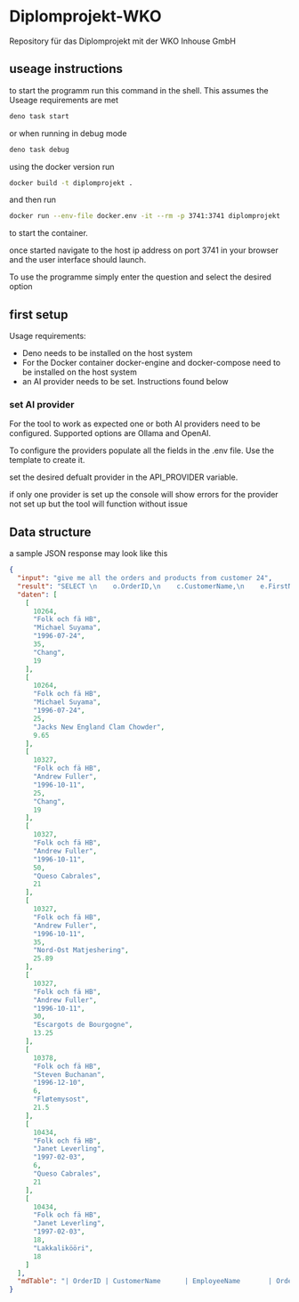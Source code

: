 # Diplomprojekt-WKO

Repository für das Diplomprojekt mit der WKO Inhouse GmbH

## useage instructions

to start the programm run this command in the shell. This assumes the Useage requirements are met

```bash
deno task start
```

or when running in debug mode

```bash
deno task debug
```

using the docker version run

```bash
docker build -t diplomprojekt .
```

and then run

```bash
docker run --env-file docker.env -it --rm -p 3741:3741 diplomprojekt

```

to start the container.

once started navigate to the host ip address on port 3741 in your browser and the user interface should launch.

To use the programme simply enter the question and select the desired option

## first setup

Usage requirements:

- Deno needs to be installed on the host system
- For the Docker container docker-engine and docker-compose need to be installed on the host system
- an AI provider needs to be set. Instructions found below

### set AI provider

For the tool to work as expected one or both AI providers need to be configured. Supported options are Ollama and OpenAI.

To configure the providers populate all the fields in the .env file. Use the template to create it.

set the desired defualt provider in the API_PROVIDER variable.

if only one provider is set up the console will show errors for the provider not set up but the tool will function without issue

## Data structure

a sample JSON response may look like this

```json
{
  "input": "give me all the orders and products from customer 24",
  "result": "SELECT \n    o.OrderID,\n    c.CustomerName,\n    e.FirstName || ' ' || e.LastName AS EmployeeName,\n    o.OrderDate,\n    od.Quantity,\n    p.ProductName,\n    p.Price\nFROM orders o\nJOIN customers c ON o.CustomerID = c.CustomerID\nJOIN employees e ON o.EmployeeID = e.EmployeeID\nJOIN order_details od ON o.OrderID = od.OrderID\nJOIN products p ON od.ProductID = p.ProductID\nWHERE c.CustomerID = 24;",
  "daten": [
    [
      10264,
      "Folk och fä HB",
      "Michael Suyama",
      "1996-07-24",
      35,
      "Chang",
      19
    ],
    [
      10264,
      "Folk och fä HB",
      "Michael Suyama",
      "1996-07-24",
      25,
      "Jacks New England Clam Chowder",
      9.65
    ],
    [
      10327,
      "Folk och fä HB",
      "Andrew Fuller",
      "1996-10-11",
      25,
      "Chang",
      19
    ],
    [
      10327,
      "Folk och fä HB",
      "Andrew Fuller",
      "1996-10-11",
      50,
      "Queso Cabrales",
      21
    ],
    [
      10327,
      "Folk och fä HB",
      "Andrew Fuller",
      "1996-10-11",
      35,
      "Nord-Ost Matjeshering",
      25.89
    ],
    [
      10327,
      "Folk och fä HB",
      "Andrew Fuller",
      "1996-10-11",
      30,
      "Escargots de Bourgogne",
      13.25
    ],
    [
      10378,
      "Folk och fä HB",
      "Steven Buchanan",
      "1996-12-10",
      6,
      "Fløtemysost",
      21.5
    ],
    [
      10434,
      "Folk och fä HB",
      "Janet Leverling",
      "1997-02-03",
      6,
      "Queso Cabrales",
      21
    ],
    [
      10434,
      "Folk och fä HB",
      "Janet Leverling",
      "1997-02-03",
      18,
      "Lakkalikööri",
      18
    ]
  ],
  "mdTable": "| OrderID | CustomerName      | EmployeeName       | OrderDate    | Quantity | ProductName            | Price |\n|---------|-------------------|--------------------|-------------|----------|------------------------|-------|\n| 10264   | Folk och fä HB    | Michael Suyama     | 1996-07-24  | 35       | Chang                  | 19.00 |\n| 10264   | Folk och fä HB    | Michael Suyama     | 1996-07-24  | 25       | Jacks New England Clam Chowder | 9.65 |\n| 10327   | Folk och fä HB    | Andrew Fuller      | 1996-10-11  | 25       | Chang                  | 19.00 |\n| 10327   | Folk och fä HB    | Andrew Fuller      | 1996-10-11  | 50       | Queso Cabrales         | 21.00 |\n| 10327   | Folk och fä HB    | Andrew Fuller      | 1996-10-11  | 35       | Nord-Ost Matjeshering  | 25.89 |\n| 10327   | Folk och fä HB    | Andrew Fuller      | 1996-10-11  | 30       | Escargots de Bourgogne | 13.25 |\n| 10378   | Folk och fä HB    | Steven Buchanan    | 1996-12-10  | 6        | Fløtemysost            | 21.50 |\n| 10434   | Folk och fä HB    | Janet Leverling    | 1997-02-03  | 6        | Queso Cabrales         | 21.00 |\n| 10434   | Folk och fä HB    | Janet Leverling    | 1997-02-03  | 18       | Lakkalikööri           | 18.00 |"
}
```
